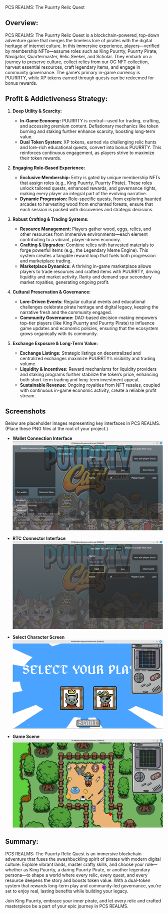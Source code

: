 PCS REALMS: The Puurrty Relic Quest

Overview:
-------------
PCS REALMS: The Puurrty Relic Quest is a blockchain-powered, top-down adventure game that merges the timeless lore of pirates with the digital heritage of internet culture. In this immersive experience, players—verified by membership NFTs—assume roles such as King Puurrty, Puurrty Pirate, Navigator, Quartermaster, Relic Seeker, and Scholar. They embark on a journey to preserve culture, collect relics from our OG NFT collection, harvest essential resources, craft legendary items, and engage in community governance. The game’s primary in-game currency is PUURRTY, while XP tokens earned through quests can be redeemed for bonus rewards. 

Profit & Addictiveness Strategy:
-------------
1. **Deep Utility & Scarcity:**
   - **In-Game Economy:** PUURRTY is central—used for trading, crafting, and accessing premium content. Deflationary mechanics like token burning and staking further enhance scarcity, boosting long-term value.
   - **Dual Token System:** XP tokens, earned via challenging relic hunts and lore-rich educational quests, convert into bonus PUURRTY. This reinforces continuous engagement, as players strive to maximize their token rewards.

2. **Engaging Role-Based Experience:**
   - **Exclusive Membership:** Entry is gated by unique membership NFTs that assign roles (e.g., King Puurrty, Puurrty Pirate). These roles unlock tailored quests, enhanced rewards, and governance rights, making every player an integral part of the evolving narrative.
   - **Dynamic Progression:** Role-specific quests, from exploring haunted arcades to harvesting wood from enchanted forests, ensure that each session is packed with discoveries and strategic decisions.

3. **Robust Crafting & Trading Systems:**
   - **Resource Management:** Players gather wood, eggs, relics, and other resources from immersive environments—each element contributing to a vibrant, player-driven economy.
   - **Crafting & Upgrades:** Combine relics with harvested materials to forge powerful items (e.g., the Legendary Meme Engine). This system creates a tangible reward loop that fuels both progression and marketplace trading.
   - **Marketplace Dynamics:** A thriving in-game marketplace allows players to trade resources and crafted items with PUURRTY, driving liquidity and market activity. Rarity and demand spur secondary market royalties, generating ongoing profit.

4. **Cultural Preservation & Governance:**
   - **Lore-Driven Events:** Regular cultural events and educational challenges celebrate pirate heritage and digital legacy, keeping the narrative fresh and the community engaged.
   - **Community Governance:** DAO-based decision-making empowers top-tier players (like King Puurrty and Puurrty Pirate) to influence game updates and economic policies, ensuring that the ecosystem grows organically with its community.

5. **Exchange Exposure & Long-Term Value:**
   - **Exchange Listings:** Strategic listings on decentralized and centralized exchanges maximize PUURRTY’s visibility and trading volume.
   - **Liquidity & Incentives:** Reward mechanisms for liquidity providers and staking programs further stabilize the token’s price, enhancing both short-term trading and long-term investment appeal.
   - **Sustainable Revenue:** Ongoing royalties from NFT resales, coupled with continuous in-game economic activity, create a reliable profit stream.

## Screenshots

Below are placeholder images representing key interfaces in PCS REALMS. (Place these PNG files at the root of your project.)

- **Wallet Connection Interface**  
  [![Wallet Connection](wallet.png)](wallet.png)

- **RTC Connector Interface**  
  [![RTC Connector](rtc.png)](rtc.png)

- **Select Character Screen**  
  [![Select Character](select.png)](select.png)

- **Game Scene**  
  [![Game Scene](game.png)](game.png)


Summary:
-------------
PCS REALMS: The Puurrty Relic Quest is an immersive blockchain adventure that fuses the swashbuckling spirit of pirates with modern digital culture. Explore vibrant lands, master crafty skills, and choose your role—whether as King Puurrty, a daring Puurrty Pirate, or another legendary persona—to shape a world where every relic, every quest, and every resource deepens the story and boosts token value. With a dual-token system that rewards long-term play and community-led governance, you’re set to enjoy real, lasting benefits while building your legacy.

Join King Puurrty, embrace your inner pirate, and let every relic and crafted masterpiece be a part of your epic journey in PCS REALMS.
